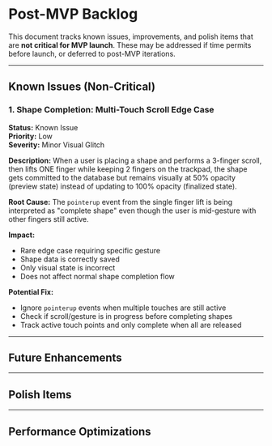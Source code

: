 # Post-MVP Backlog

This document tracks known issues, improvements, and polish items that are **not critical for MVP launch**. These may be addressed if time permits before launch, or deferred to post-MVP iterations.

---

## Known Issues (Non-Critical)

### 1. Shape Completion: Multi-Touch Scroll Edge Case
**Status:** Known Issue  
**Priority:** Low  
**Severity:** Minor Visual Glitch

**Description:**
When a user is placing a shape and performs a 3-finger scroll, then lifts ONE finger while keeping 2 fingers on the trackpad, the shape gets committed to the database but remains visually at 50% opacity (preview state) instead of updating to 100% opacity (finalized state).

**Root Cause:**
The `pointerup` event from the single finger lift is being interpreted as "complete shape" even though the user is mid-gesture with other fingers still active.

**Impact:**
- Rare edge case requiring specific gesture
- Shape data is correctly saved
- Only visual state is incorrect
- Does not affect normal shape completion flow

**Potential Fix:**
- Ignore `pointerup` events when multiple touches are still active
- Check if scroll/gesture is in progress before completing shapes
- Track active touch points and only complete when all are released

---

## Future Enhancements

<!-- Add nice-to-have features here -->

---

## Polish Items

<!-- Add UI/UX improvements here -->

---

## Performance Optimizations

<!-- Add performance improvements here -->

